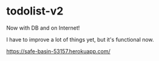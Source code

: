 # todolist-v2
Now with DB and on Internet!

I have to improve a lot of things yet, but it's functional now.

https://safe-basin-53157.herokuapp.com/
